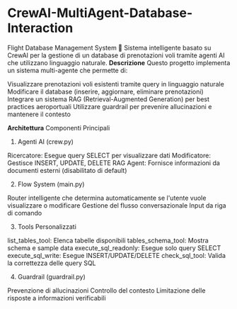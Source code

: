﻿# CrewAI-MultiAgent-Database-Interaction

Flight Database Management System 🛫
Sistema intelligente basato su CrewAI per la gestione di un database di prenotazioni voli tramite agenti AI che utilizzano linguaggio naturale.
****Descrizione****
Questo progetto implementa un sistema multi-agente che permette di:

Visualizzare prenotazioni voli esistenti tramite query in linguaggio naturale
Modificare il database (inserire, aggiornare, eliminare prenotazioni)
Integrare un sistema RAG (Retrieval-Augmented Generation) per best practices aeroportuali
Utilizzare guardrail per prevenire allucinazioni e mantenere il contesto

****Architettura****
Componenti Principali
1. Agenti AI (crew.py)

Ricercatore: Esegue query SELECT per visualizzare dati
Modificatore: Gestisce INSERT, UPDATE, DELETE
RAG Agent: Fornisce informazioni da documenti esterni (disabilitato di default)

2. Flow System (main.py)

Router intelligente che determina automaticamente se l'utente vuole visualizzare o modificare
Gestione del flusso conversazionale
Input da riga di comando

3. Tools Personalizzati

list_tables_tool: Elenca tabelle disponibili
tables_schema_tool: Mostra schema e sample data
execute_sql_readonly: Esegue solo query SELECT
execute_sql_write: Esegue INSERT/UPDATE/DELETE
check_sql_tool: Valida la correttezza delle query SQL

4. Guardrail (guardrail.py)

Prevenzione di allucinazioni
Controllo del contesto
Limitazione delle risposte a informazioni verificabili
